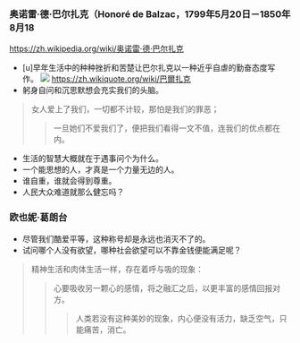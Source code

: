 ### 奥诺雷·德·巴尔扎克（Honoré de Balzac，1799年5月20日－1850年8月18
https://zh.wikipedia.org/wiki/奥诺雷·德·巴尔扎克
- [u]早年生活中的种种挫折和苦楚让巴尔扎克以一种近乎自虐的勤奋态度写作。
![](https://upload.wikimedia.org/wikipedia/commons/e/e6/Honor%C3%A9_de_Balzac_%281842%29_Detail.jpg)
https://zh.wikiquote.org/wiki/巴爾扎克
- 躬身自问和沉思默想会充实我们的头脑。
>女人爱上了我们，一切都不计较，那怕是我们的罪恶；
>>一旦她们不爱我们了，便把我们看得一文不值，连我们的优点都在内。
- 生活的智慧大概就在于遇事问个为什么。
- 一个能思想的人，才真是一个力量无边的人。
- 谁自重，谁就会得到尊重。
- 人民大众难道就那么健忘吗？
### 欧也妮·葛朗台
- 尽管我们酷爱平等，这种称号却是永远也消灭不了的。
- 试问哪个人没有欲望，哪种社会欲望可以不靠金钱便能满足呢？
>精神生活和肉体生活一样，存在着呼与吸的现象：
>>心要吸收另一颗心的感情，将之融汇之后，以更丰富的感情回报对方。
>>>人类若没有这种美妙的现象，内心便没有活力，缺乏空气，只能痛苦，消亡。
